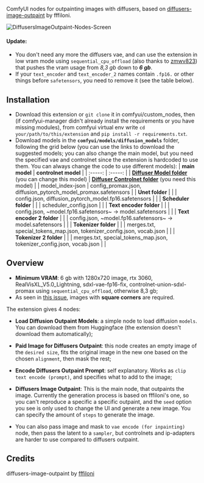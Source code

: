ComfyUI nodes for outpainting images with diffusers, based on [diffusers-image-outpaint](https://huggingface.co/spaces/fffiloni/diffusers-image-outpaint/tree/main) by fffiloni.

![DiffusersImageOutpaint-Nodes-Screen](https://github.com/user-attachments/assets/2722e07c-1d6a-416e-a9d8-f26aaa9a45a7)

#### Update:
- You don't need any more the diffusers vae, and can use the extension in low vram mode using `sequential_cpu_offload` (also thanks to [zmwv823](https://github.com/GiusTex/ComfyUI-DiffusersImageOutpaint/pull/4)) that pushes the vram usage from *8,3 gb* down to **_6 gb_**.
- If your `text_encoder` and `text_encoder_2` names contain `.fp16.` or other things before `safetensors`, you need to remove it (see the table below).

## Installation
- Download this extension or `git clone` it in comfyui/custom_nodes, then (if comfyui-manager didn't already install the requirements or you have missing modules), from comfyui virtual env write `cd your/path/to/this/extension` and `pip install -r requirements.txt`.
- Download models in the **`comfyui/models/diffusion_models`** folder, following the grid below (you can use the links to download the suggested models; you can also change the main model, but you need the specified vae and controlnet since the extension is hardcoded to use them. You can always change the code to use different models):
  | 	**main model**	 | 	**controlnet model**	 |
  | 	:-----:	 | 	:-----:	 |
  | 	**[Diffuser Model folder](https://huggingface.co/SG161222/RealVisXL_V5.0_Lightning/tree/main)** (you can change this model)	|	**[Diffuser Controlnet folder](https://huggingface.co/xinsir/controlnet-union-sdxl-1.0/tree/main)** (you need this model)	 |
  | 	model_index-json	|	config_promax.json, diffusion_pytorch_model_promax.safetensors	 |
  | 	**Unet folder**	| |
  | 	config.json, diffusion_pytorch_model.fp16.safetensors	| |
  | 	**Scheduler folder**	| |
  | 	scheduler_config.json	| |
  | 	**Text encoder folder**	| |
  | 	config.json, ~model.fp16.safetensors~ -> model.safetensors	| |
  | 	**Text encoder 2 folder**	| |
  | 	config.json, ~model.fp16.safetensors~ -> model.safetensors	| |
  | 	**Tokenizer folder**	| |
  | 	merges.txt, special_tokens_map.json, tokenizer_config.json, vocab.json	| |
  | 	**Tokenizer 2 folder**	| |
  | 	merges.txt, special_tokens_map.json, tokenizer_config.json, vocab.json	| |
  
## Overview
- **Minimum VRAM**: 6 gb with 1280x720 image, rtx 3060, RealVisXL_V5.0_Lightning, sdxl-vae-fp16-fix, controlnet-union-sdxl-promax using `sequential_cpu_offload`, otherwise 8,3 gb;
- As seen in [this issue](https://github.com/GiusTex/ComfyUI-DiffusersImageOutpaint/issues/7#issuecomment-2410852908), images with **square corners** are required.

The extension gives 4 nodes:
- **Load Diffusion Outpaint Models**: a simple node to load diffusion `models`. You can download them from Huggingface (the extension doesn't download them automatically);
- **Paid Image for Diffusers Outpaint**: this node creates an empty image of the `desired size`, fits the original image in the new one based on the chosen `alignment`, then mask the rest;
- **Encode Diffusers Outpaint Prompt**: self explanatory. Works as `clip text encode (prompt)`, and specifies what to add to the image;
- **Diffusers Image Outpaint**: This is the main node, that outpaints the image. Currently the generation process is based on fffiloni's one, so you can't reproduce a specific a specific outpaint, and the `seed` option you see is only used to change the UI and generate a new image. You can specify the amount of `steps` to generate the image.

- You can also pass image and mask to `vae encode (for inpainting)` node, then pass the latent to a `sampler`, but controlnets and ip-adapters are harder to use compared to diffusers outpaint.

## Credits
diffusers-image-outpaint by [fffiloni](https://huggingface.co/spaces/fffiloni/diffusers-image-outpaint/tree/main)
